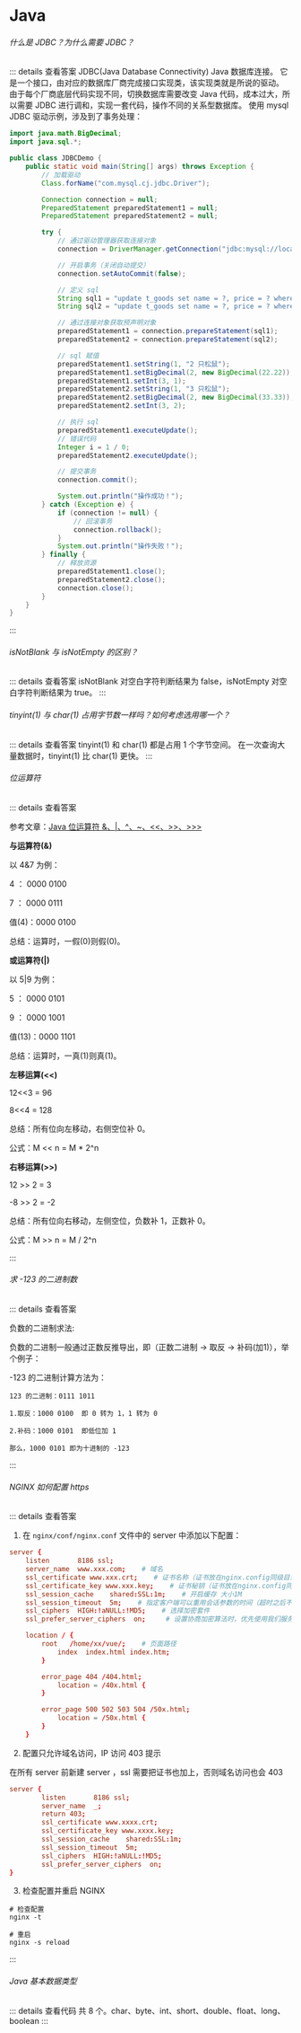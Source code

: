 # Java

###### 什么是 JDBC？为什么需要 JDBC？

::: details 查看答案
JDBC(Java Database Connectivity) Java 数据库连接。
它是一个接口，由对应的数据库厂商完成接口实现类，该实现类就是所说的驱动。
由于每个厂商底层代码实现不同，切换数据库需要改变 Java 代码，成本过大，所以需要 JDBC 进行调和，实现一套代码，操作不同的关系型数据库。
使用 mysql JDBC 驱动示例，涉及到了事务处理：

```java
import java.math.BigDecimal;
import java.sql.*;

public class JDBCDemo {
    public static void main(String[] args) throws Exception {
        // 加载驱动
        Class.forName("com.mysql.cj.jdbc.Driver");

        Connection connection = null;
        PreparedStatement preparedStatement1 = null;
        PreparedStatement preparedStatement2 = null;

        try {
            // 通过驱动管理器获取连接对象
            connection = DriverManager.getConnection("jdbc:mysql://localhost:3306/storage_system", "root", "root");

            // 开启事务（关闭自动提交）
            connection.setAutoCommit(false);

            // 定义 sql
            String sql1 = "update t_goods set name = ?, price = ? where id = ?";
            String sql2 = "update t_goods set name = ?, price = ? where id = ?";

            // 通过连接对象获取预声明对象
            preparedStatement1 = connection.prepareStatement(sql1);
            preparedStatement2 = connection.prepareStatement(sql2);

            // sql 赋值
            preparedStatement1.setString(1, "2 只松鼠");
            preparedStatement1.setBigDecimal(2, new BigDecimal(22.22));
            preparedStatement1.setInt(3, 1);
            preparedStatement2.setString(1, "3 只松鼠");
            preparedStatement2.setBigDecimal(2, new BigDecimal(33.33));
            preparedStatement2.setInt(3, 2);

            // 执行 sql
            preparedStatement1.executeUpdate();
            // 错误代码
            Integer i = 1 / 0;
            preparedStatement2.executeUpdate();

            // 提交事务
            connection.commit();

            System.out.println("操作成功！");
        } catch (Exception e) {
            if (connection != null) {
                // 回滚事务
                connection.rollback();
            }
            System.out.println("操作失败！");
        } finally {
            // 释放资源
            preparedStatement1.close();
            preparedStatement2.close();
            connection.close();
        }
    }
}
```

:::

###### isNotBlank 与 isNotEmpty 的区别？

::: details 查看答案
isNotBlank 对空白字符判断结果为 false，isNotEmpty 对空白字符判断结果为 true。
:::

###### tinyint(1) 与 char(1) 占用字节数一样吗？如何考虑选用哪一个？

::: details 查看答案
tinyint(1) 和 char(1) 都是占用 1 个字节空间。
在一次查询大量数据时，tinyint(1) 比 char(1) 更快。
:::

###### 位运算符

::: details 查看答案

参考文章：[Java 位运算符 &、|、^、~、<<、>>、>>>](https://www.cnblogs.com/SunArmy/p/9837348.html)

**与运算符(&)**

以 4&7 为例：

4 ： 0000 0100

7 ： 0000 0111

值(4)：0000 0100

总结：运算时，一假(0)则假(0)。

**或运算符(|)**

以 5|9 为例：

5 ： 0000 0101

9 ： 0000 1001

值(13)：0000 1101

总结：运算时，一真(1)则真(1)。

**左移运算(<<)**

12<<3 = 96

8<<4 = 128

总结：所有位向左移动，右侧空位补 0。

公式：M << n = M * 2^n

**右移运算(>>)**

12 >> 2 = 3

-8 >> 2 = -2

总结：所有位向右移动，左侧空位，负数补 1，正数补 0。

公式：M >> n  = M / 2^n

:::

###### 求 -123 的二进制数

::: details 查看答案

负数的二进制求法:

负数的二进制一般通过正数反推导出，即（正数二进制 -> 取反 -> 补码(加1)），举个例子：

-123 的二进制计算方法为：

```shell
123 的二进制：0111 1011

1.取反：1000 0100  即 0 转为 1，1 转为 0

2.补码：1000 0101  即低位加 1

那么，1000 0101 即为十进制的 -123
```

:::

###### NGINX 如何配置 https

::: details 查看答案

1. 在 `nginx/conf/nginx.conf` 文件中的 server 中添加以下配置：

```conf
server {
    listen       8186 ssl;  
    server_name  www.xxx.com;    # 域名
    ssl_certificate www.xxx.crt;    # 证书名称（证书放在nginx.config同级目录下，否则要填写路径）
    ssl_certificate_key www.xxx.key;    # 证书秘钥（证书放在nginx.config同级目录下，否则要填写路径）
    ssl_session_cache    shared:SSL:1m;    # 开启缓存 大小1M
    ssl_session_timeout  5m;    # 指定客户端可以重用会话参数的时间（超时之后不可使用）
    ssl_ciphers  HIGH:!aNULL:!MD5;    # 选择加密套件
    ssl_prefer_server_ciphers  on;     # 设置协商加密算法时，优先使用我们服务端的加密套件，而不是客户端浏览器的加密套件   

    location / {
        root   /home/xx/vue/;    # 页面路径
            index  index.html index.htm;
        }

        error_page 404 /404.html;
            location = /40x.html {
        }

        error_page 500 502 503 504 /50x.html;
            location = /50x.html {
        }
    }
```

2. 配置只允许域名访问，IP 访问 403 提示

在所有 server 前新建 server ，ssl 需要把证书也加上，否则域名访问也会 403

```conf
server {
        listen       8186 ssl;
        server_name  _;
        return 403;
        ssl_certificate www.xxxx.crt;
        ssl_certificate_key www.xxxx.key;
        ssl_session_cache    shared:SSL:1m;
        ssl_session_timeout  5m;
        ssl_ciphers  HIGH:!aNULL:!MD5;
        ssl_prefer_server_ciphers  on;
}
```

3. 检查配置并重启 NGINX

```shell
# 检查配置
nginx -t

# 重启
nginx -s reload
```

:::

###### Java 基本数据类型

::: details 查看代码
共 8 个。char、byte、int、short、double、float、long、boolean
:::
